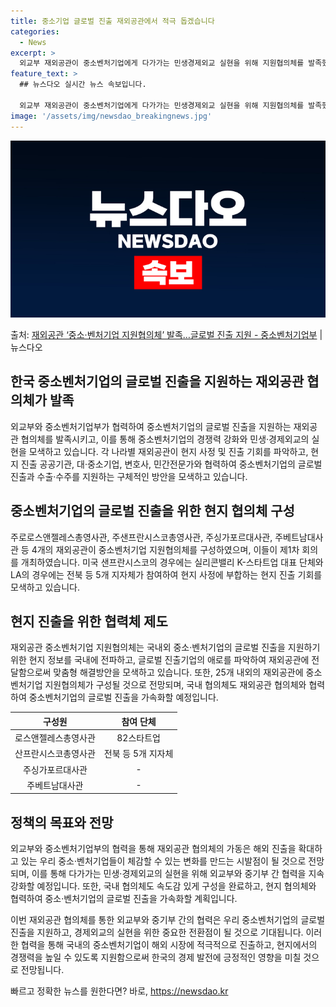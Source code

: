 ```yaml
---
title: 중소기업 글로벌 진출 재외공관에서 적극 돕겠습니다
categories:
  - News
excerpt: >
  외교부 재외공관이 중소벤처기업에게 다가가는 민생경제외교 실현을 위해 지원협의체를 발족했다. 외교부중소벤처기업…
feature_text: >
  ## 뉴스다오 실시간 뉴스 속보입니다.

  외교부 재외공관이 중소벤처기업에게 다가가는 민생경제외교 실현을 위해 지원협의체를 발족했다. 외교부중소벤처기업…
image: '/assets/img/newsdao_breakingnews.jpg'
---
```


![뉴스다오 속보](/assets/img/newsdao_breakingnews.jpg)

<p>출처: <a href="https://newsdao.kr/3626" rel="dofollow">재외공관 ‘중소·벤처기업 지원협의체’ 발족…글로벌 진출 지원 - 중소벤처기업부</a> | 뉴스다오</p>

<h2 data-ke-size="size26">한국 중소벤처기업의 글로벌 진출을 지원하는 재외공관 협의체가 발족</h2>
외교부와 중소벤처기업부가 협력하여 중소벤처기업의 글로벌 진출을 지원하는 재외공관 협의체를 발족시키고, 이를 통해 중소벤처기업의 경쟁력 강화와 민생·경제외교의 실현을 모색하고 있습니다. 각 나라별 재외공관이 현지 사정 및 진출 기회를 파악하고, 현지 진출 공공기관, 대·중소기업, 변호사, 민간전문가와 협력하여 중소벤처기업의 글로벌 진출과 수출·수주를 지원하는 구체적인 방안을 모색하고 있습니다.

<p data-ke-size="size16"></p>

<h2 data-ke-size="size24">중소벤처기업의 글로벌 진출을 위한 현지 협의체 구성</h2>
주로로스앤젤레스총영사관, 주샌프란시스코총영사관, 주싱가포르대사관, 주베트남대사관 등 4개의 재외공관이 중소벤처기업 지원협의체를 구성하였으며, 이들이 제1차 회의를 개최하였습니다. 미국 샌프란시스코의 경우에는 실리콘밸리 K-스타트업 대표 단체와 LA의 경우에는 전북 등 5개 지자체가 참여하여 현지 사정에 부합하는 현지 진출 기회를 모색하고 있습니다.

<p data-ke-size="size16"></p>

<h2 data-ke-size="size24">현지 진출을 위한 협력체 제도</h2>
재외공관 중소벤처기업 지원협의체는 국내외 중소·벤처기업의 글로벌 진출을 지원하기 위한 현지 정보를 국내에 전파하고, 글로벌 진출기업의 애로를 파악하여 재외공관에 전달함으로써 맞춤형 해결방안을 모색하고 있습니다. 또한, 25개 내외의 재외공관에 중소벤처기업 지원협의체가 구성될 것으로 전망되며, 국내 협의체도 재외공관 협의체와 협력하여 중소벤처기업의 글로벌 진출을 가속화할 예정입니다.

<p data-ke-size="size16"></p>

<table>
	<thead>
		<tr>
			<th style="text-align: center;">구성원</th>
			<th style="text-align: center;">참여 단체</th>
		</tr>
	</thead>
	<tbody>
		<tr>
			<td style="text-align: center;">로스앤젤레스총영사관</td>
			<td style="text-align: center;">82스타트업</td>
		</tr>
		<tr>
			<td style="text-align: center;">산프란시스코총영사관</td>
			<td style="text-align: center;">전북 등 5개 지자체</td>
		</tr>
		<tr>
			<td style="text-align: center;">주싱가포르대사관</td>
			<td style="text-align: center;">-</td>
		</tr>
		<tr>
			<td style="text-align: center;">주베트남대사관</td>
			<td style="text-align: center;">-</td>
		</tr>
	</tbody>
</table>

<p data-ke-size="size16"></p>

<h2 data-ke-size="size24">정책의 목표와 전망</h2>
외교부와 중소벤처기업부의 협력을 통해 재외공관 협의체의 가동은 해외 진출을 확대하고 있는 우리 중소·벤처기업들이 체감할 수 있는 변화를 만드는 시발점이 될 것으로 전망되며, 이를 통해 다가가는 민생·경제외교의 실현을 위해 외교부와 중기부 간 협력을 지속 강화할 예정입니다. 또한, 국내 협의체도 속도감 있게 구성을 완료하고, 현지 협의체와 협력하여 중소·벤처기업의 글로벌 진출을 가속화할 계획입니다.

<p data-ke-size="size16"></p>

이번 재외공관 협의체를 통한 외교부와 중기부 간의 협력은 우리 중소벤처기업의 글로벌 진출을 지원하고, 경제외교의 실현을 위한 중요한 전환점이 될 것으로 기대됩니다. 이러한 협력을 통해 국내의 중소벤처기업이 해외 시장에 적극적으로 진출하고, 현지에서의 경쟁력을 높일 수 있도록 지원함으로써 한국의 경제 발전에 긍정적인 영향을 미칠 것으로 전망됩니다. 

빠르고 정확한 뉴스를 원한다면? 바로, <a href="https://newsdao.kr" rel="dofollow">https://newsdao.kr</a>


